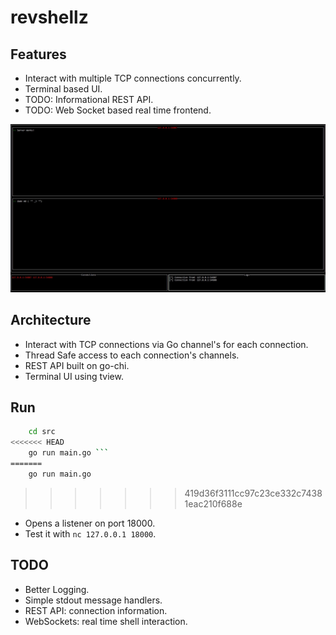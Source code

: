 # revshellz

## Features

- Interact with multiple TCP connections concurrently.
- Terminal based UI.
- TODO: Informational REST API.
- TODO: Web Socket based real time frontend.

![Terminal UI](ui.jpg)

## Architecture

- Interact with TCP connections via Go channel's for each connection.
- Thread Safe access to each connection's channels.
- REST API built on go-chi.
- Terminal UI using tview.

## Run

```bash
    cd src
<<<<<<< HEAD
    go run main.go ```
=======
    go run main.go 
```
>>>>>>> 419d36f3111cc97c23ce332c74381eac210f688e

- Opens a listener on port 18000.
- Test it with `nc 127.0.0.1 18000`.

## TODO

- Better Logging.
- Simple stdout message handlers.
- REST API: connection information.
- WebSockets: real time shell interaction.
